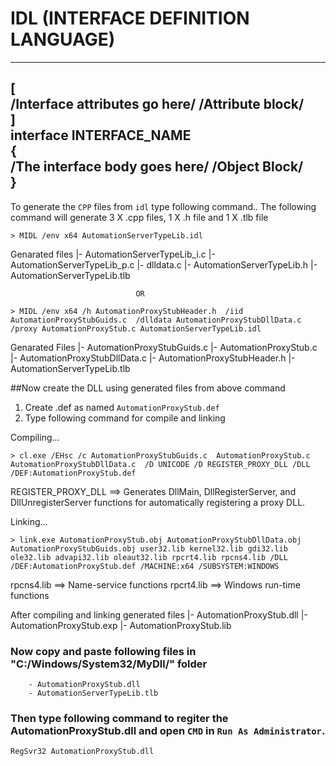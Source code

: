 # IDL (INTERFACE DEFINITION LANGUAGE)

 -------------------------------------------------------------------
 [                                                                 
    /**Interface attributes go here**/ /**Attribute block**/        
 ]                                                                
  interface INTERFACE_NAME                                         
  {                                                                
   /**The interface body goes here**/ /**Object Block**/          
  }                                                                
 -------------------------------------------------------------------
 
 
 
To generate the `CPP` files from `idl` type following command..
The following command will generate 3 X .cpp files, 1 X .h file and 1 X .tlb file


	> MIDL /env x64 AutomationServerTypeLib.idl
	
Genarated files
	|- AutomationServerTypeLib_i.c
	|- AutomationServerTypeLib_p.c
	|- dlldata.c
	|- AutomationServerTypeLib.h
	|- AutomationServerTypeLib.tlb

	
								OR

	> MIDL /env x64 /h AutomationProxyStubHeader.h  /iid AutomationProxyStubGuids.c  /dlldata AutomationProxyStubDllData.c  /proxy AutomationProxyStub.c AutomationServerTypeLib.idl
	
Genarated Files
	|- AutomationProxyStubGuids.c 
	|- AutomationProxyStub.c
	|- AutomationProxyStubDllData.c
	|- AutomationProxyStubHeader.h
	|- AutomationServerTypeLib.tlb	



##Now create the DLL using generated files from above command

 1. Create .def as named `AutomationProxyStub.def`
 2. Type following command for compile and linking
 
 Compiling...
 
	> cl.exe /EHsc /c AutomationProxyStubGuids.c  AutomationProxyStub.c  AutomationProxyStubDllData.c  /D UNICODE /D REGISTER_PROXY_DLL /DLL /DEF:AutomationProxyStub.def

REGISTER_PROXY_DLL ==> Generates DllMain, DllRegisterServer, and DllUnregisterServer functions for automatically registering a proxy DLL.


	
 Linking...
 
	> link.exe AutomationProxyStub.obj AutomationProxyStubDllData.obj AutomationProxyStubGuids.obj user32.lib kernel32.lib gdi32.lib ole32.lib advapi32.lib oleaut32.lib rpcrt4.lib rpcns4.lib /DLL /DEF:AutomationProxyStub.def /MACHINE:x64 /SUBSYSTEM:WINDOWS
	
rpcns4.lib ==> Name-service functions
rpcrt4.lib ==> Windows run-time functions


After compiling and linking generated files
	|- AutomationProxyStub.dll
	|- AutomationProxyStub.exp
	|- AutomationProxyStub.lib

	

	
### Now copy and paste following files in "C:/Windows/System32/MyDll/" folder 
	
		- AutomationProxyStub.dll
		- AutomationServerTypeLib.tlb

### Then type following command to regiter the AutomationProxyStub.dll and open `CMD` in `Run As Administrator`.

	RegSvr32 AutomationProxyStub.dll
